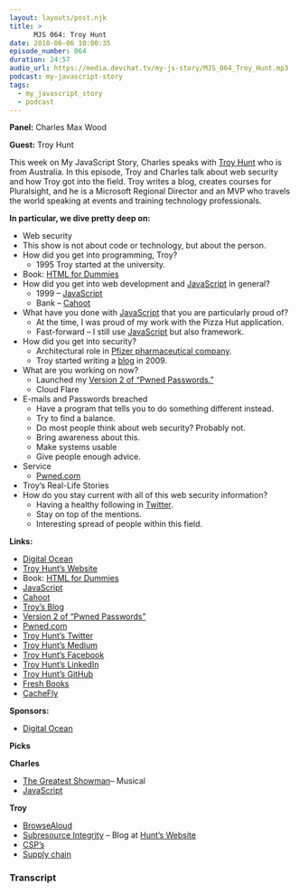 ```yaml
---
layout: layouts/post.njk
title: >
      MJS 064: Troy Hunt
date: 2018-06-06 10:00:35
episode_number: 064
duration: 24:57
audio_url: https://media.devchat.tv/my-js-story/MJS_064_Troy_Hunt.mp3
podcast: my-javascript-story
tags: 
  - my_javascript_story
  - podcast
---
```


 **Panel:** Charles Max Wood

**Guest:** Troy Hunt

This week on My JavaScript Story, Charles speaks with [Troy Hunt](https://www.troyhunt.com/about/) who is from Australia. In this episode, Troy and Charles talk about web security and how Troy got into the field. Troy writes a blog, creates courses for Pluralsight, and he is a Microsoft Regional Director and an MVP who travels the world speaking at events and training technology professionals.

**In particular, we dive pretty deep on:**

- Web security
- This show is not about code or technology, but about the person. 
- How did you get into programming, Troy?
  - 1995 Troy started at the university.
- Book: [HTML for Dummies](https://www.amazon.com/HTML-Dummies-Ed-Tittel/dp/076450214X/ref=sr_1_2/141-6555938-9839401?ie=UTF8&qid=1528148741&sr=8-2&keywords=html+for+dummy&dpID=51IuNDzDhwL&preST=_SX258_BO1,204,203,200_QL70_&dpSrc=srch)
- How did you get into web development and [JavaScript](https://www.javascript.com) in general?
  - 1999 – [JavaScript](https://www.javascript.com)
  - Bank – [Cahoot](https://www.cahoot.com)
- What have you done with [JavaScript](https://www.javascript.com) that you are particularly proud of?
  - At the time, I was proud of my work with the Pizza Hut application.
  - Fast-forward – I still use [JavaScript](https://www.javascript.com) but also framework.
- How did you get into security?
  - Architectural role in [Pfizer pharmaceutical company](https://www.pfizer.com).
  - Troy started writing a [blog](https://www.troyhunt.com/its-a-new-blog/) in 2009.
- What are you working on now?
  - Launched my [Version 2 of “Pwned Passwords.”](https://www.troyhunt.com/ive-just-launched-pwned-passwords-version-2/)
  - Cloud Flare
- E-mails and Passwords breached 
  - Have a program that tells you to do something different instead.
  - Try to find a balance.
  - Do most people think about web security? Probably not. 
  - Bring awareness about this.
  - Make systems usable
  - Give people enough advice.
- Service
  - [Pwned.com](https://haveibeenpwned.com)
- Troy’s Real-Life Stories
- How do you stay current with all of this web security information?
  - Having a healthy following in [Twitter](https://twitter.com/troyhunt?ref_src=twsrc%255Egoogle%257Ctwcamp%255Eserp%257Ctwgr%255Eauthor).
  - Stay on top of the mentions.
  - Interesting spread of people within this field.

**Links:**

- [Digital Ocean](https://www.digitalocean.com/products/droplets/?_campaign=G%257CSEARCH%257CB%257CCORE&_adgroup=CORE%257CDigitalOcean&_keyword=digital%2520ocean&_device=c&_copytype=20_optimized&_adposition=1t2&_medium=brand_sem&_source=google&_dkitrig=&gclid=EAIaIQobChMIwvjk4Py62wIVkABpCh1PAAEGEAAYAiAAEgIuEvD_BwE)
- [Troy Hunt’s Website](https://www.troyhunt.com/about/)
- Book: [HTML for Dummies](https://www.amazon.com/HTML-Dummies-Ed-Tittel/dp/076450214X/ref=sr_1_2/141-6555938-9839401?ie=UTF8&qid=1528148741&sr=8-2&keywords=html+for+dummy&dpID=51IuNDzDhwL&preST=_SX258_BO1,204,203,200_QL70_&dpSrc=srch)
- [JavaScript](https://www.javascript.com)
- [Cahoot](https://www.cahoot.com)
- [Troy’s Blog](https://www.troyhunt.com/its-a-new-blog/)
- [Version 2 of “Pwned Passwords”](https://www.troyhunt.com/ive-just-launched-pwned-passwords-version-2/)
- [Pwned.com](https://haveibeenpwned.com)
- [Troy Hunt’s Twitter](https://twitter.com/troyhunt?ref_src=twsrc%255Egoogle%257Ctwcamp%255Eserp%257Ctwgr%255Eauthor)
- [Troy Hunt’s Medium](https://medium.com/@troyhunt)
- [Troy Hunt’s Facebook](https://www.facebook.com/troyahunt)
- [Troy Hunt’s LinkedIn](https://www.linkedin.com/in/troyhunt/)
- [Troy Hunt’s GitHub](https://github.com/troyhunt)
- [Fresh Books](https://www.freshbooks.com)
- [CacheFly](https://www.cachefly.com)

**Sponsors:**

- [Digital Ocean](https://www.digitalocean.com/)

**Picks**

**Charles**

- [The Greatest Showman](https://www.imdb.com/title/tt1485796/)– Musical 
- [JavaScript](https://www.javascript.com)

**Troy**

- [BrowseAloud](https://en.wikipedia.org/wiki/BrowseAloud)
- [Subresource Integrity](https://www.troyhunt.com/subresource-integrity-and-upgrade-insecure-requests-are-now-supported-in-microsoft-edge/) – Blog at [Hunt’s Website](https://www.troyhunt.com)
- [CSP’s](https://www.troyhunt.com/tag/csp/)
- [Supply chain](https://www.troyhunt.com/the-javascript-supply-chain-paradox-sri-csp-and-trust-in-third-party-libraries/)


### Transcript


